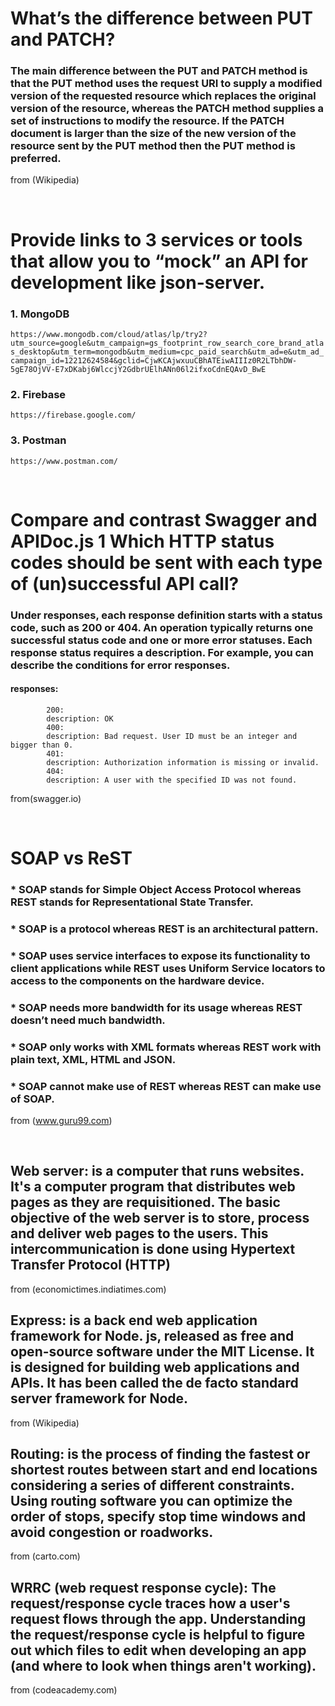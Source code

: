 # What’s the difference between PUT and PATCH?

### The main difference between the PUT and PATCH method is that the PUT method uses the request URI to supply a modified version of the requested resource which replaces the original version of the resource, whereas the PATCH method supplies a set of instructions to modify the resource. If the PATCH document is larger than the size of the new version of the resource sent by the PUT method then the PUT method is preferred. 
from (Wikipedia) 

<br>

# Provide links to 3 services or tools that allow you to “mock” an API for development like json-server.

### 1. MongoDB
`https://www.mongodb.com/cloud/atlas/lp/try2?utm_source=google&utm_campaign=gs_footprint_row_search_core_brand_atlas_desktop&utm_term=mongodb&utm_medium=cpc_paid_search&utm_ad=e&utm_ad_campaign_id=12212624584&gclid=CjwKCAjwxuuCBhATEiwAIIIz0R2LTbhDW-5gE78OjVV-E7xDKabj6WlccjY2GdbrUElhANn06l2ifxoCdnEQAvD_BwE`

### 2. Firebase
`https://firebase.google.com/`

### 3. Postman
`https://www.postman.com/`

<br>

# Compare and contrast Swagger and APIDoc.js 1 Which HTTP status codes should be sent with each type of (un)successful API call?

### Under responses, each response definition starts with a status code, such as 200 or 404. An operation typically returns one successful status code and one or more error statuses. Each response status requires a description. For example, you can describe the conditions for error responses.
#### responses:
            200:
            description: OK
            400:
            description: Bad request. User ID must be an integer and bigger than 0.
            401:
            description: Authorization information is missing or invalid.
            404:
            description: A user with the specified ID was not found.
from(swagger.io) 

<br>

# SOAP vs ReST 

### * SOAP stands for Simple Object Access Protocol whereas REST stands for Representational State Transfer.
### * SOAP is a protocol whereas REST is an architectural pattern.
### * SOAP uses service interfaces to expose its functionality to client applications while REST uses Uniform Service locators to access to the components on the hardware device.
### * SOAP needs more bandwidth for its usage whereas REST doesn’t need much bandwidth.
### * SOAP only works with XML formats whereas REST work with plain text, XML, HTML and JSON.
### * SOAP cannot make use of REST whereas REST can make use of SOAP.
from (www.guru99.com)

<br>

## Web server: is a computer that runs websites. It's a computer program that distributes web pages as they are requisitioned. The basic objective of the web server is to store, process and deliver web pages to the users. This intercommunication is done using Hypertext Transfer Protocol (HTTP)
from (economictimes.indiatimes.com)

## Express: is a back end web application framework for Node. js, released as free and open-source software under the MIT License. It is designed for building web applications and APIs. It has been called the de facto standard server framework for Node.
from (Wikipedia)

## Routing: is the process of finding the fastest or shortest routes between start and end locations considering a series of different constraints. Using routing software you can optimize the order of stops, specify stop time windows and avoid congestion or roadworks.
from (carto.com)

## WRRC (web request response cycle): The request/response cycle traces how a user's request flows through the app. Understanding the request/response cycle is helpful to figure out which files to edit when developing an app (and where to look when things aren't working).
from (codeacademy.com)